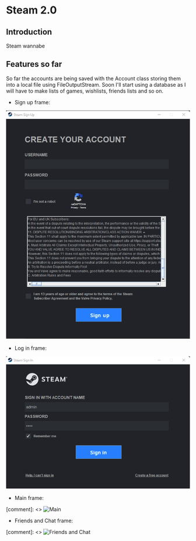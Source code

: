 # Steam 2.0

## Introduction

Steam wannabe

## Features so far

So far the accounts are being saved with the Account class storing them into a local file using FileOutputStream. Soon I'll start using a database as I will have to make lists of games, wishlists, friends lists and so on.

- Sign up frame:

![SignUp](READMEss/SignUpFrameSS.png)

- Log in frame:

![LogIn](READMEss/LogInFrameSS.png)

- Main frame:

[comment]: <> ![Main](READMEss/MainFrameSS.png)

- Friends and Chat frame:

[comment]: <> ![Friends and Chat](READMEss/FAndCSS.png)